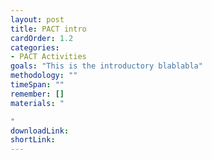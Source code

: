 ```yaml
---
layout: post
title: PACT intro
cardOrder: 1.2
categories:
- PACT Activities
goals: "This is the introductory blablabla"
methodology: ""
timeSpan: ""
remember: []
materials: "

"
downloadLink:
shortLink:
---
```

